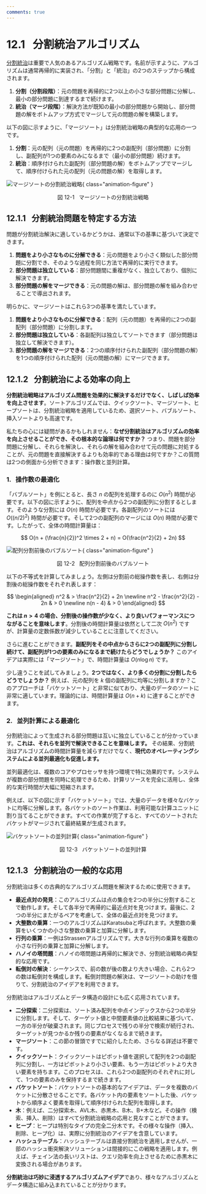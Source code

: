 ```yaml
---
comments: true
---
```


# 12.1 &nbsp; 分割統治アルゴリズム

<u>分割統治</u>は重要で人気のあるアルゴリズム戦略です。名前が示すように、アルゴリズムは通常再帰的に実装され、「分割」と「統治」の2つのステップから構成されます。

1. **分割（分割段階）**：元の問題を再帰的に2つ以上の小さな部分問題に分解し、最小の部分問題に到達するまで続けます。
2. **統治（マージ段階）**：解決方法が既知の最小の部分問題から開始し、部分問題の解をボトムアップ方式でマージして元の問題の解を構築します。

以下の図に示すように、「マージソート」は分割統治戦略の典型的な応用の一つです。

1. **分割**：元の配列（元の問題）を再帰的に2つの副配列（部分問題）に分割し、副配列が1つの要素のみになるまで（最小の部分問題）続けます。
2. **統治**：順序付けられた副配列（部分問題の解）をボトムアップでマージして、順序付けられた元の配列（元の問題の解）を取得します。

![マージソートの分割統治戦略](divide_and_conquer.assets/divide_and_conquer_merge_sort.png){ class="animation-figure" }

<p align="center"> 図 12-1 &nbsp; マージソートの分割統治戦略 </p>

## 12.1.1 &nbsp; 分割統治問題を特定する方法

問題が分割統治解決に適しているかどうかは、通常以下の基準に基づいて決定できます。

1. **問題をより小さなものに分解できる**：元の問題をより小さく類似した部分問題に分割でき、そのような過程を同じ方法で再帰的に実行できます。
2. **部分問題は独立している**：部分問題間に重複がなく、独立しており、個別に解決できます。
3. **部分問題の解をマージできる**：元の問題の解は、部分問題の解を組み合わせることで導出されます。

明らかに、マージソートはこれら3つの基準を満たしています。

1. **問題をより小さなものに分解できる**：配列（元の問題）を再帰的に2つの副配列（部分問題）に分割します。
2. **部分問題は独立している**：各副配列は独立してソートできます（部分問題は独立して解決できます）。
3. **部分問題の解をマージできる**：2つの順序付けられた副配列（部分問題の解）を1つの順序付けられた配列（元の問題の解）にマージできます。

## 12.1.2 &nbsp; 分割統治による効率の向上

**分割統治戦略はアルゴリズム問題を効果的に解決するだけでなく、しばしば効率を向上させます**。ソートアルゴリズムでは、クイックソート、マージソート、ヒープソートは、分割統治戦略を適用しているため、選択ソート、バブルソート、挿入ソートよりも高速です。

私たちの心には疑問があるかもしれません：**なぜ分割統治はアルゴリズムの効率を向上させることができ、その根本的な論理は何ですか？** つまり、問題を部分問題に分解し、それらを解決し、それらの解を組み合わせて元の問題に対処することが、元の問題を直接解決するよりも効率的である理由は何ですか？この質問は2つの側面から分析できます：操作数と並列計算。

### 1. &nbsp; 操作数の最適化

「バブルソート」を例にとると、長さ $n$ の配列を処理するのに $O(n^2)$ 時間が必要です。以下の図に示すように、配列を中点から2つの副配列に分割するとします。そのような分割には $O(n)$ 時間が必要です。各副配列のソートには $O((n / 2)^2)$ 時間が必要です。そして2つの副配列のマージには $O(n)$ 時間が必要です。したがって、全体の時間計算量は：

$$
O(n + (\frac{n}{2})^2 \times 2 + n) = O(\frac{n^2}{2} + 2n)
$$

![配列分割前後のバブルソート](divide_and_conquer.assets/divide_and_conquer_bubble_sort.png){ class="animation-figure" }

<p align="center"> 図 12-2 &nbsp; 配列分割前後のバブルソート </p>

以下の不等式を計算してみましょう。左側は分割前の総操作数を表し、右側は分割後の総操作数をそれぞれ表します：

$$
\begin{aligned}
n^2 & > \frac{n^2}{2} + 2n \newline
n^2 - \frac{n^2}{2} - 2n & > 0 \newline
n(n - 4) & > 0
\end{aligned}
$$

**これは $n > 4$ の場合、分割後の操作数が少なく、より良いパフォーマンスにつながることを意味します**。分割後の時間計算量は依然として二次 $O(n^2)$ ですが、計算量の定数係数が減少していることに注意してください。

さらに進むことができます。**副配列をその中点からさらに2つの副配列に分割し続けて、副配列が1つの要素のみになるまで続けたらどうでしょうか？** このアイデアは実際には「マージソート」で、時間計算量は $O(n \log n)$ です。

少し違うことを試してみましょう。**2つではなく、より多くの分割に分割したらどうでしょうか？** 例えば、元の配列を $k$ 個の副配列に均等に分割しますか？このアプローチは「バケットソート」と非常に似ており、大量のデータのソートに非常に適しています。理論的には、時間計算量は $O(n + k)$ に達することができます。

### 2. &nbsp; 並列計算による最適化

分割統治によって生成される部分問題は互いに独立していることが分かっています。**これは、それらを並列で解決できることを意味します。** その結果、分割統治はアルゴリズムの時間計算量を減らすだけでなく、**現代のオペレーティングシステムによる並列最適化も促進します。**

並列最適化は、複数のコアやプロセッサを持つ環境で特に効果的です。システムが複数の部分問題を同時に処理できるため、計算リソースを完全に活用し、全体的な実行時間が大幅に短縮されます。

例えば、以下の図に示す「バケットソート」では、大量のデータを様々なバケットに均等に分解します。各バケットのソート作業は、利用可能な計算ユニットに割り当てることができます。すべての作業が完了すると、すべてのソートされたバケットがマージされて最終結果が生成されます。

![バケットソートの並列計算](divide_and_conquer.assets/divide_and_conquer_parallel_computing.png){ class="animation-figure" }

<p align="center"> 図 12-3 &nbsp; バケットソートの並列計算 </p>

## 12.1.3 &nbsp; 分割統治の一般的な応用

分割統治は多くの古典的なアルゴリズム問題を解決するために使用できます。

- **最近点対の発見**：このアルゴリズムは点の集合を2つの半分に分割することで動作します。そして各半分で再帰的に最近点対を見つけます。最後に、2つの半分にまたがるペアを考慮して、全体の最近点対を見つけます。
- **大整数の乗算**：一つのアルゴリズムはKaratsubaと呼ばれます。大整数の乗算をいくつかの小さな整数の乗算と加算に分解します。
- **行列の乗算**：一例はStrassenアルゴリズムです。大きな行列の乗算を複数の小さな行列の乗算と加算に分解します。
- **ハノイの塔問題**：ハノイの塔問題は再帰的に解決でき、分割統治戦略の典型的な応用です。
- **転倒対の解決**：シーケンスで、前の数が後の数より大きい場合、これら2つの数は転倒対を構成します。転倒対問題の解決は、マージソートの助けを借りて、分割統治のアイデアを利用できます。

分割統治はアルゴリズムとデータ構造の設計にも広く応用されています。

- **二分探索**：二分探索は、ソート済み配列を中点インデックスから2つの半分に分割します。そして、ターゲット値と中間要素値の比較結果に基づいて、一方の半分が破棄されます。同じプロセスで残りの半分で検索が続行され、ターゲットが見つかるか残りの要素がなくなるまで続きます。
- **マージソート**：この節の冒頭ですでに紹介したため、さらなる詳述は不要です。
- **クイックソート**：クイックソートはピボット値を選択して配列を2つの副配列に分割し、一方はピボットより小さい要素、もう一方はピボットより大きい要素を持ちます。このプロセスは、これら2つの副配列のそれぞれに対して、1つの要素のみを保持するまで続きます。
- **バケットソート**：バケットソートの基本的なアイデアは、データを複数のバケットに分散させることです。各バケット内の要素をソートした後、バケットから順序よく要素を取得して順序付けられた配列を取得します。
- **木**：例えば、二分探索木、AVL木、赤黒木、B木、B+木など。その操作（検索、挿入、削除）はすべて分割統治戦略の応用と見なすことができます。
- **ヒープ**：ヒープは特別なタイプの完全二分木です。その様々な操作（挿入、削除、ヒープ化）は、実際に分割統治のアイデアを含意しています。
- **ハッシュテーブル**：ハッシュテーブルは直接分割統治を適用しませんが、一部のハッシュ衝突解決ソリューションは間接的にこの戦略を適用します。例えば、チェイン法の長いリストは、クエリ効率を向上させるために赤黒木に変換される場合があります。

**分割統治は巧妙に浸透するアルゴリズムアイデア**であり、様々なアルゴリズムとデータ構造に組み込まれていることが分かります。
